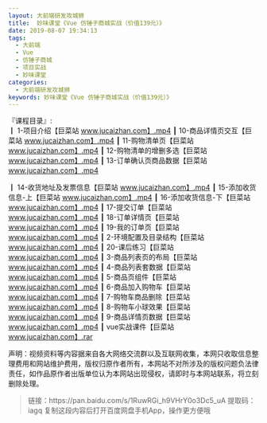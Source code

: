 ```yaml
---
layout: 大前端研发攻城狮
title:  妙味课堂《Vue 仿锤子商城实战（价值139元）》
date: 2019-08-07 19:34:13
tags:
  - 大前端
  - Vue
  - 仿锤子商城
  - 项目实战
  - 妙味课堂
categories:
  - 大前端研发攻城狮
keywords: 妙味课堂《Vue 仿锤子商城实战（价值139元）》
---
```

『课程目录』:  
┃  1-项目介绍【巨菜站 www.jucaizhan.com】.mp4
┃  10-商品详情页交互【巨菜站 www.jucaizhan.com】.mp4
┃  11-购物清单页【巨菜站 www.jucaizhan.com】.mp4
┃  12-购物清单的增删多选【巨菜站 www.jucaizhan.com】.mp4
┃  13-订单确认页商品数据【巨菜站 www.jucaizhan.com】.mp4
<!-- more --> 
┃  14-收货地址及发票信息【巨菜站 www.jucaizhan.com】.mp4
┃  15-添加收货信息-上【巨菜站 www.jucaizhan.com】.mp4
┃  16-添加收货信息-下【巨菜站 www.jucaizhan.com】.mp4
┃  17-提交订单【巨菜站 www.jucaizhan.com】.mp4
┃  18-订单详情页【巨菜站 www.jucaizhan.com】.mp4
┃  19-我的订单页【巨菜站 www.jucaizhan.com】.mp4
┃  2-环境配置及目录结构【巨菜站 www.jucaizhan.com】.mp4
┃  20-课后练习【巨菜站 www.jucaizhan.com】.mp4
┃  3-商品列表页的布局【巨菜站 www.jucaizhan.com】.mp4
┃  4-商品列表套数据【巨菜站 www.jucaizhan.com】.mp4
┃  5-商品页组件【巨菜站 www.jucaizhan.com】.mp4
┃  6-商品加入购物车【巨菜站 www.jucaizhan.com】.mp4
┃  7-购物车商品删除【巨菜站 www.jucaizhan.com】.mp4
┃  8-购物车小球效果【巨菜站 www.jucaizhan.com】.mp4
┃  9-商品详情页数据【巨菜站 www.jucaizhan.com】.mp4
┃  vue实战课件【巨菜站 www.jucaizhan.com】.rar

<div class="post-copyright">
    <div class="post-copyright__author">
      <span class="post-copyright-meta">声明：视频资料等内容据来自各大网络交流群以及互联网收集，本网只收取信息整理费用和网站维护费用，版权归原作者所有，本网站不对所涉及的版权问题负法律责任，如作品原作者出版单位认为本网站出现侵权，请即时与本网站联系，将立刻删除处理。 </span>
    </div>
</div>

<blockquote class="blockquote-center">
链接：https://pan.baidu.com/s/1RuwRGi_h9VHrY0o3Dc5_uA 
提取码：iagq 
复制这段内容后打开百度网盘手机App，操作更方便哦
</blockquote>

